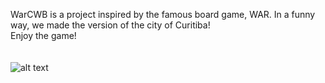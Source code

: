 WarCWB is a project inspired by the famous board game, WAR. In a funny way, we made the version of the city of Curitiba! 
<br/>
Enjoy the game!
<br/>
<br/>
<br/>
![alt text](https://encrypted-tbn0.gstatic.com/images?q=tbn:ANd9GcSzhkRtnQviO0Y3lgsTJZ9CLUZ07d4HfqrR9g&usqp=CAU)
